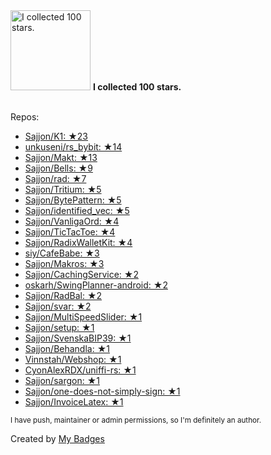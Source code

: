 <img src="https://my-badges.github.io/my-badges/stars-100.png" alt="I collected 100 stars." title="I collected 100 stars." width="128">
<strong>I collected 100 stars.</strong>
<br><br>

Repos:

* <a href="https://github.com/Sajjon/K1">Sajjon/K1: ★23</a>
* <a href="https://github.com/unkuseni/rs_bybit">unkuseni/rs_bybit: ★14</a>
* <a href="https://github.com/Sajjon/Makt">Sajjon/Makt: ★13</a>
* <a href="https://github.com/Sajjon/Bells">Sajjon/Bells: ★9</a>
* <a href="https://github.com/Sajjon/rad">Sajjon/rad: ★7</a>
* <a href="https://github.com/Sajjon/Tritium">Sajjon/Tritium: ★5</a>
* <a href="https://github.com/Sajjon/BytePattern">Sajjon/BytePattern: ★5</a>
* <a href="https://github.com/Sajjon/identified_vec">Sajjon/identified_vec: ★5</a>
* <a href="https://github.com/Sajjon/VanligaOrd">Sajjon/VanligaOrd: ★4</a>
* <a href="https://github.com/Sajjon/TicTacToe">Sajjon/TicTacToe: ★4</a>
* <a href="https://github.com/Sajjon/RadixWalletKit">Sajjon/RadixWalletKit: ★4</a>
* <a href="https://github.com/siy/CafeBabe">siy/CafeBabe: ★3</a>
* <a href="https://github.com/Sajjon/Makros">Sajjon/Makros: ★3</a>
* <a href="https://github.com/Sajjon/CachingService">Sajjon/CachingService: ★2</a>
* <a href="https://github.com/oskarh/SwingPlanner-android">oskarh/SwingPlanner-android: ★2</a>
* <a href="https://github.com/Sajjon/RadBal">Sajjon/RadBal: ★2</a>
* <a href="https://github.com/Sajjon/svar">Sajjon/svar: ★2</a>
* <a href="https://github.com/Sajjon/MultiSpeedSlider">Sajjon/MultiSpeedSlider: ★1</a>
* <a href="https://github.com/Sajjon/setup">Sajjon/setup: ★1</a>
* <a href="https://github.com/Sajjon/SvenskaBIP39">Sajjon/SvenskaBIP39: ★1</a>
* <a href="https://github.com/Sajjon/Behandla">Sajjon/Behandla: ★1</a>
* <a href="https://github.com/Vinnstah/Webshop">Vinnstah/Webshop: ★1</a>
* <a href="https://github.com/CyonAlexRDX/uniffi-rs">CyonAlexRDX/uniffi-rs: ★1</a>
* <a href="https://github.com/Sajjon/sargon">Sajjon/sargon: ★1</a>
* <a href="https://github.com/Sajjon/one-does-not-simply-sign">Sajjon/one-does-not-simply-sign: ★1</a>
* <a href="https://github.com/Sajjon/InvoiceLatex">Sajjon/InvoiceLatex: ★1</a>

<sup>I have push, maintainer or admin permissions, so I'm definitely an author.<sup>



Created by <a href="https://github.com/my-badges/my-badges">My Badges</a>